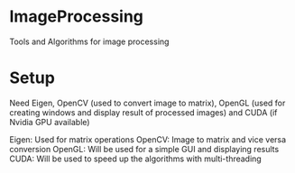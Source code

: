 # ImageProcessing
Tools and Algorithms for image processing

# Setup
Need Eigen, OpenCV (used to convert image to matrix), OpenGL (used for creating windows and display result of processed images) and CUDA (if Nvidia GPU available)

Eigen: Used for matrix operations
OpenCV: Image to matrix and vice versa conversion
OpenGL: Will be used for a simple GUI and displaying results
CUDA: Will be used to speed up the algorithms with multi-threading
